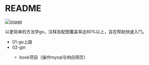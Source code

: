 # README

[![image](https://img.shields.io/badge/golang-gin-blue.svg)](https://github.com/gin-gonic/gin)

以更简单的方法学go，注释及配图覆盖率达80%以上，旨在帮助快速入门。

<ul>
    <li>01-go上路
    </li>
    <li>02-gin</li>
    <ul>
        <li>book项目（操作mysql与响应网页）</li>
    </ul>
</ul>


